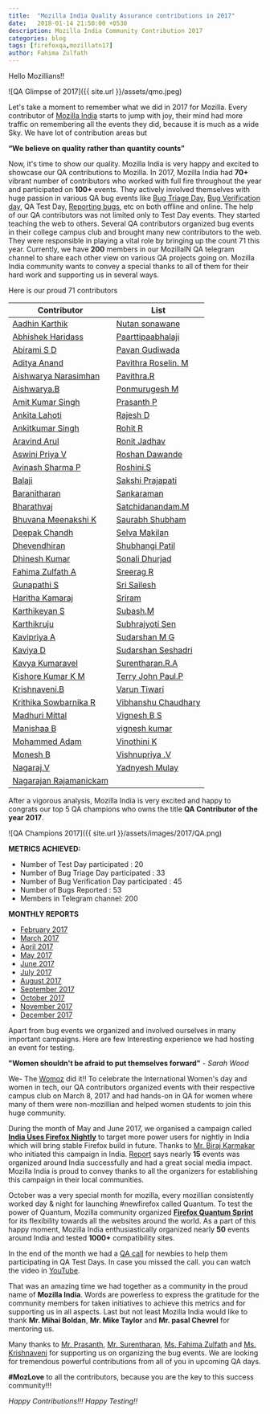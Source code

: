 ```yaml
---
title:  "Mozilla India Quality Assurance contributions in 2017"
date:   2018-01-14 21:50:00 +0530
description: Mozilla India Community Contribution 2017
categories: blog
tags: [firefoxqa,mozillatn17]
author: Fahima Zulfath
---
```


Hello Mozillians!!

![QA Glimpse of 2017]({{ site.url }}/assets/qmo.jpeg)


Let's take a moment to remember what we did in 2017 for Mozilla. Every contributor of [Mozilla India](https://wiki.mozilla.org/India) starts to jump with joy, their mind had more traffic on remembering all the events they did, because it is much as a wide Sky. We have lot of contribution areas but 

**“We believe on quality rather than quantity counts”**

Now, it's time to show our quality. Mozilla India is very happy and excited to showcase our QA contributions to Mozilla.
In 2017, Mozilla India had **70+** vibrant number of contributors who worked with full fire throughout the year and participated on **100+** events. They actively involved themselves with huge passion in various QA bug events like [Bug Triage Day](https://developer.mozilla.org/en-US/docs/Mozilla/QA/Bug_Triage_Day), [Bug Verification day](https://developer.mozilla.org/en-US/docs/Mozilla/QA/Bug_Verification_Day), QA Test Day, [Reporting bugs](https://developer.mozilla.org/en-US/docs/Mozilla/QA/Bug_writing_guidelines), etc on both offline and online. The help of our QA contributors was not limited only to Test Day events. They started teaching the web to others. Several QA contributors organized bug events in their college campus club and brought many new contributors to the web. They were responsible in playing a vital role by bringing up the count 71 this year.  Currently, we have **200** members in our MozillaIN QA telegram channel to share each other view on various QA projects going on. Mozilla India community wants to convey a special thanks to all of them for their hard work and supporting us in several ways.

Here is our proud 71 contributors

| Contributor | List|
| --- | --- |
| [Aadhin Karthik](https://twitter.com/AadhinKarthik) | [Nutan sonawane](https://twitter.com/Nutan_Sonawane) |
| [Abhishek Haridass](https://twitter.com/) | [Paarttipaabhalaji](https://twitter.com/paarilovely) |
| [Abirami S D](https://twitter.com/abidevsd) |  [Pavan Gudiwada](https://twitter.com/PavanKiran27) |
| [Aditya Anand](https://twitter.com/Aditya2519Anand) | [Pavithra Roselin. M](https://twitter.com/RoselinPavithra) |
| [Aishwarya Narasimhan](https://twitter.com/AndalNarasimhan) |  [Pavithra.R](https://twitter.com/) |
| [Aishwarya.B](https://twitter.com/Aishwarya_Bala5) | [Ponmurugesh M](https://twitter.com/ponmurugesh007) |
| [Amit Kumar Singh](https://twitter.com/amitsin6h) | [Prasanth P](https://twitter.com/prasanthp96) |
| [Ankita Lahoti](https://twitter.com/) | [Rajesh D](https://twitter.com/rajeshhacker023) |
| [Ankitkumar Singh](https://twitter.com/Anki7Singh) | [Rohit R](https://twitter.com/) |
| [Aravind Arul](https://twitter.com/Aravind007Arul) | [Ronit Jadhav](https://twitter.com/) |
| [Aswini Priya V](https://twitter.com/) | [Roshan Dawande](https://twitter.com/RoshanDawande) |
| [Avinash Sharma P](https://twitter.com/PAvinashSharma) | [Roshini.S](https://twitter.com/) |
| [Balaji](https://twitter.com/balaji2198) | [Sakshi Prajapati](https://twitter.com/) 
| [Baranitharan](https://twitter.com/baranicool) | [Sankaraman](https://twitter.com/) |
| [Bharathvaj](https://twitter.com/Bharath_gowan) | [Satchidanandam.M](https://twitter.com/) |
| [Bhuvana Meenakshi K](https://twitter.com/bhuvanakotees1) | [Saurabh Shubham](https://twitter.com/) |
| [Deepak Chandh](https://twitter.com/deepakchandh) | [Selva Makilan](https://twitter.com/selva_makilan) |
| [Dhevendhiran](https://twitter.com/dhevendhiran_m) | [Shubhangi Patil](https://twitter.com/PatilShubhangiS) |
| [Dhinesh Kumar](https://twitter.com/Dhinesh_Kumar_M) | [Sonali Dhurjad](https://twitter.com/) |
| [Fahima Zulfath A](https://twitter.com/FahimaZulfath) | [Sreerag R](https://twitter.com/) |
| [Gunapathi S](https://twitter.com/) | [Sri Sailesh](https://twitter.com/saileshbaskar1) |
| [Haritha Kamaraj](https://twitter.com/HarithaKamaraj) | [Sriram](https://twitter.com/imSriramB) |
| [Karthikeyan S](https://twitter.com/im_karthimadav7) | [Subash.M](https://twitter.com/subahiphop4) |
| [Karthikruju](https://twitter.com/) | [Subhrajyoti Sen](https://twitter.com/iamsubhrajyoti) |
| [Kavipriya A](https://twitter.com/Kavianandha0594) | [Sudarshan M G](https://twitter.com/) |
| [Kaviya D](https://twitter.com/) | [Sudarshan Seshadri](https://twitter.com/) |
| [Kavya Kumaravel](https://twitter.com/KavyaKmk97) | [Surentharan.R.A](https://twitter.com/surentharan7) | 
| [Kishore Kumar K M](https://twitter.com/the_kalmann) | [Terry John Paul.P](https://twitter.com/terryjohnpaul20) |
| [Krishnaveni.B](https://twitter.com/venikrishbm) | [Varun Tiwari](https://twitter.com/) |
| [Krithika Sowbarnika R](https://twitter.com/ragavaa25) | [Vibhanshu Chaudhary](https://twitter.com/vibhanshu95) |
| [Madhuri Mittal](https://twitter.com/Madhuri_QA) | [Vignesh B S](https://twitter.com/) |
| [Manishaa B](https://twitter.com/) | [vignesh kumar](https://twitter.com/) |
| [Mohammed Adam](https://twitter.com/iam_amdadam) | [Vinothini K](https://twitter.com/vinosri99) |
| [Monesh B](https://twitter.com/MoneshB7) | [Vishnupriya .V](https://twitter.com/vkpriya15) |
| [Nagaraj.V](https://twitter.com/nagarajnaidu921) | [Yadnyesh Mulay](https://twitter.com/) |
| [Nagarajan Rajamanickam](https://twitter.com/rnagarajan96) |

After a vigorous analysis, Mozilla India is very excited and happy to congrats our top 5 QA champions who owns the title **QA Contributor of the year 2017**. 

![QA Champions 2017]({{ site.url }}/assets/images/2017/QA.png)


**METRICS ACHIEVED:**

- Number of Test Day participated : 20
- Number of Bug Triage Day participated : 33
- Number of Bug Verification Day participated : 45
- Number of Bugs Reported : 53
- Members in Telegram channel: 200

**MONTHLY REPORTS**
- [February 2017](https://mozillatn.github.io/blog/MozillaIN-QA-contributions-Feb17/)
- [March 2017](https://mozillatn.github.io/blog/MozillaIN-QA-contributions-March17/)
- [April 2017](https://mozillatn.github.io/blog/MozillaIN-QA-contributions-April17/)
- [May 2017](https://mozillatn.github.io/blog/MozillaIN-QA-contributions-May17/)
- [June 2017](https://mozillatn.github.io/blog/MozillaIN-QA-contributions-June17/)
- [July 2017](https://mozillatn.github.io/blog/MozillaIN-QA-contributions-July17/)
- [August 2017](https://mozillatn.github.io/blog/MozillaIN-QA-contributions-August17/)
- [September 2017](https://mozillatn.github.io/blog/MozillaIN-QA-contributions-September17/)
- [October 2017](https://mozillatn.github.io/blog/MozillaIN-QA-contributions-October17/)
- [November 2017](https://mozillatn.github.io/blog/MozillaIN-QA-contributions-November17/)
- [December 2017](https://mozillatn.github.io/blog/MozillaIN-QA-contributions-December17/)

Apart from bug events we organized and involved ourselves in many important campaigns. Here are few Interesting experience we had hosting an event for testing.

**"Women shouldn't be afraid to put themselves forward"** - *Sarah Wood*

We- The [Womoz](https://wiki.mozilla.org/WoMoz) did it!! To celebrate the International Women's day and women in tech, our QA contributors organized events with their respective campus club on March 8, 2017 and had hands-on in QA for women where many of them were non-mozillian and helped women students to join this huge community. 

During the month of May and June 2017, we organised a campaign called **[India Uses Firefox Nightly](https://wiki.mozilla.org/India/India_uses_Firefox_Nightly)** to target more power users for nightly in India which will bring stable Firefox build in future. Thanks to [Mr. Biraj Karmakar](https://twitter.com/birajkarmakar) who initiated this campaign in India. [Report](https://drive.google.com/file/d/0B1qJEkrT0AW8NzZrMHQ4bVpfZEE/view) says nearly **15** events was organized around India successfully and had a great social media impact. Mozilla India is proud to convey thanks to all the organizers for establishing this campaign in their local communities.

October was a very special month for mozilla, every mozillian consistently worked day & night for launching #newfirefox called Quantum. To test the power of Quantum, Mozilla community organized **[Firefox Quantum Sprint](https://firefoxsprint.mozilla.community/)** for its flexibility towards all the websites around the world. As a part of this happy moment, Mozilla India enthusiastically organized nearly **50** events around India and tested **1000+** compatibility sites.

In the end of the month we had a [QA call](https://fahimazulfath.wordpress.com/2017/12/24/qa-test-day-online-event/) for newbies to help them participating in QA Test Days.  In case you missed the call. you can watch the video in [YouTube](https://www.youtube.com/playlist?list=PLV5zqYRQOU3lJ1zWsLS9OUYYjmHtkhc0x&jct=ijtCDC9slLtDSnHkyt-t7bKGgMvezA). 
 
That was an amazing time we had together as a community in the proud name of **Mozilla India**. Words are powerless to express the gratitude for the community members for taken initiatives to achieve this metrics and for supporting us in all aspects. Last but not least Mozilla India would like to thank **Mr. Mihai Boldan**, **Mr. Mike Taylor** and **Mr. pasal Chevrel** for mentoring us. 

Many thanks to [Mr. Prasanth](https://twitter.com/prasanthp96), [Mr. Surentharan](https://twitter.com/surentharan7), [Ms. Fahima Zulfath](https://twitter.com/FahimaZulfath) and [Ms. Krishnaveni](https://twitter.com/venikrishbm) for supporting us on organizing the bug events. We are looking for tremendous powerful contributions from all of you in upcoming QA days.

**#MozLove** to all the contributors, because you are the key to this success community!!!  

   *Happy Contributions!!! Happy Testing!!*
